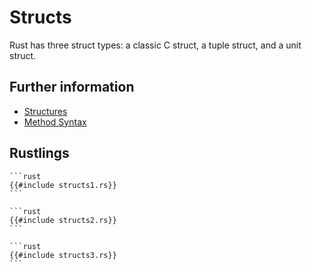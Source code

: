 # Structs

Rust has three struct types: a classic C struct, a tuple struct, and a unit struct.

## Further information

- [Structures](https://doc.rust-lang.org/book/ch05-01-defining-structs.html)
- [Method Syntax](https://doc.rust-lang.org/book/ch05-03-method-syntax.html)

## Rustlings

~~~admonish note title="structs1" collapsible=true
```rust
{{#include structs1.rs}}
```
~~~
~~~admonish note title="structs2" collapsible=true
```rust
{{#include structs2.rs}}
```
~~~
~~~admonish note title="structs3" collapsible=true
```rust
{{#include structs3.rs}}
```
~~~
